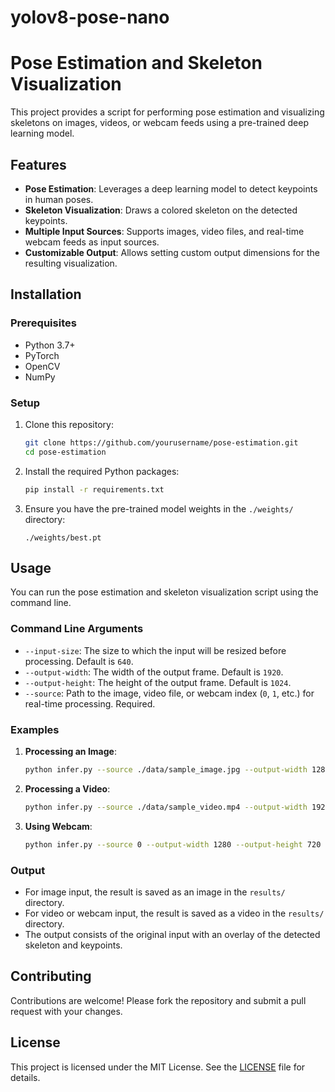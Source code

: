 # yolov8-pose-nano
# Pose Estimation and Skeleton Visualization

This project provides a script for performing pose estimation and visualizing skeletons on images, videos, or webcam feeds using a pre-trained deep learning model.

## Features

- **Pose Estimation**: Leverages a deep learning model to detect keypoints in human poses.
- **Skeleton Visualization**: Draws a colored skeleton on the detected keypoints.
- **Multiple Input Sources**: Supports images, video files, and real-time webcam feeds as input sources.
- **Customizable Output**: Allows setting custom output dimensions for the resulting visualization.

## Installation

### Prerequisites

- Python 3.7+
- PyTorch
- OpenCV
- NumPy

### Setup

1. Clone this repository:

    ```bash
    git clone https://github.com/yourusername/pose-estimation.git
    cd pose-estimation
    ```

2. Install the required Python packages:

    ```bash
    pip install -r requirements.txt
    ```

3. Ensure you have the pre-trained model weights in the `./weights/` directory:

    ```plaintext
    ./weights/best.pt
    ```

## Usage

You can run the pose estimation and skeleton visualization script using the command line.

### Command Line Arguments

- `--input-size`: The size to which the input will be resized before processing. Default is `640`.
- `--output-width`: The width of the output frame. Default is `1920`.
- `--output-height`: The height of the output frame. Default is `1024`.
- `--source`: Path to the image, video file, or webcam index (`0`, `1`, etc.) for real-time processing. Required.

### Examples

1. **Processing an Image**:

    ```bash
    python infer.py --source ./data/sample_image.jpg --output-width 1280 --output-height 720
    ```

2. **Processing a Video**:

    ```bash
    python infer.py --source ./data/sample_video.mp4 --output-width 1920 --output-height 1080
    ```

3. **Using Webcam**:

    ```bash
    python infer.py --source 0 --output-width 1280 --output-height 720
    ```

### Output

- For image input, the result is saved as an image in the `results/` directory.
- For video or webcam input, the result is saved as a video in the `results/` directory.
- The output consists of the original input with an overlay of the detected skeleton and keypoints.

## Contributing

Contributions are welcome! Please fork the repository and submit a pull request with your changes.

## License

This project is licensed under the MIT License. See the [LICENSE](LICENSE) file for details.
